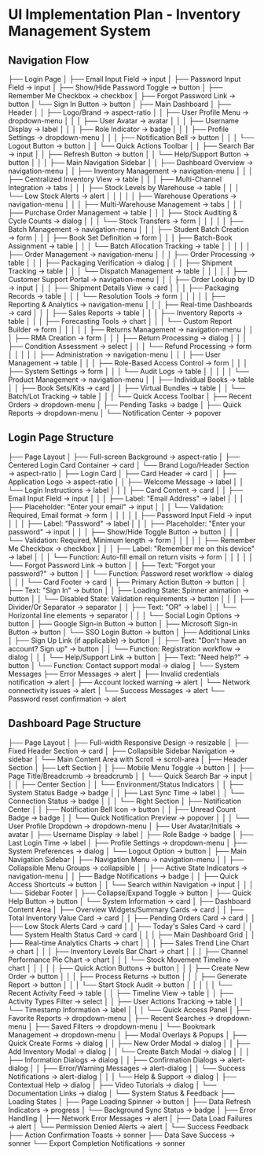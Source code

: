 # UI Implementation Plan - Inventory Management System

## Navigation Flow
├── Login Page
│   ├── Email Input Field → input
│   ├── Password Input Field → input
│   ├── Show/Hide Password Toggle → button
│   ├── Remember Me Checkbox → checkbox
│   ├── Forgot Password Link → button
│   └── Sign In Button → button
│
├── Main Dashboard
│   ├── Header
│   │   ├── Logo/Brand → aspect-ratio
│   │   ├── User Profile Menu → dropdown-menu
│   │   │   ├── User Avatar → avatar
│   │   │   ├── Username Display → label
│   │   │   ├── Role Indicator → badge
│   │   │   ├── Profile Settings → dropdown-menu
│   │   │   ├── Notification Bell → button
│   │   │   └── Logout Button → button
│   │   └── Quick Actions Toolbar
│   │       ├── Search Bar → input
│   │       ├── Refresh Button → button
│   │       └── Help/Support Button → button
│   │
│   ├── Main Navigation Sidebar
│   │   ├── Dashboard Overview → navigation-menu
│   │   ├── Inventory Management → navigation-menu
│   │   │   ├── Centralized Inventory View → table
│   │   │   ├── Multi-Channel Integration → tabs
│   │   │   ├── Stock Levels by Warehouse → table
│   │   │   └── Low Stock Alerts → alert
│   │   │
│   │   ├── Warehouse Operations → navigation-menu
│   │   │   ├── Multi-Warehouse Management → tabs
│   │   │   ├── Purchase Order Management → table
│   │   │   ├── Stock Auditing & Cycle Counts → dialog
│   │   │   └── Stock Transfers → form
│   │   │
│   │   ├── Batch Management → navigation-menu
│   │   │   ├── Student Batch Creation → form
│   │   │   ├── Book Set Definition → form
│   │   │   ├── Batch-Book Assignment → table
│   │   │   └── Batch Allocation Tracking → table
│   │   │
│   │   ├── Order Management → navigation-menu
│   │   │   ├── Order Processing → table
│   │   │   ├── Packaging Verification → dialog
│   │   │   ├── Shipment Tracking → table
│   │   │   └── Dispatch Management → table
│   │   │
│   │   ├── Customer Support Portal → navigation-menu
│   │   │   ├── Order Lookup by ID → input
│   │   │   ├── Shipment Details View → card
│   │   │   ├── Packaging Records → table
│   │   │   └── Resolution Tools → form
│   │   │
│   │   ├── Reporting & Analytics → navigation-menu
│   │   │   ├── Real-time Dashboards → card
│   │   │   ├── Sales Reports → table
│   │   │   ├── Inventory Reports → table
│   │   │   ├── Forecasting Tools → chart
│   │   │   └── Custom Report Builder → form
│   │   │
│   │   ├── Returns Management → navigation-menu
│   │   │   ├── RMA Creation → form
│   │   │   ├── Return Processing → dialog
│   │   │   ├── Condition Assessment → select
│   │   │   └── Refund Processing → form
│   │   │
│   │   ├── Administration → navigation-menu
│   │   │   ├── User Management → table
│   │   │   ├── Role-Based Access Control → form
│   │   │   ├── System Settings → form
│   │   │   └── Audit Logs → table
│   │   │
│   │   └── Product Management → navigation-menu
│   │       ├── Individual Books → table
│   │       ├── Book Sets/Kits → card
│   │       ├── Virtual Bundles → table
│   │       └── Batch/Lot Tracking → table
│   │
│   └── Quick Access Toolbar
│       ├── Recent Orders → dropdown-menu
│       ├── Pending Tasks → badge
│       ├── Quick Reports → dropdown-menu
│       └── Notification Center → popover

## Login Page Structure
├── Page Layout
│   ├── Full-screen Background → aspect-ratio
│   ├── Centered Login Card Container → card
│   └── Brand Logo/Header Section → aspect-ratio
│
├── Login Card
│   ├── Card Header → card
│   │   ├── Application Logo → aspect-ratio
│   │   ├── Welcome Message → label
│   │   └── Login Instructions → label
│   │
│   ├── Card Content → card
│   │   ├── Email Input Field → input
│   │   │   ├── Label: "Email Address" → label
│   │   │   ├── Placeholder: "Enter your email" → input
│   │   │   └── Validation: Required, Email format → form
│   │   │
│   │   ├── Password Input Field → input
│   │   │   ├── Label: "Password" → label
│   │   │   ├── Placeholder: "Enter your password" → input
│   │   │   ├── Show/Hide Toggle Button → button
│   │   │   └── Validation: Required, Minimum length → form
│   │   │
│   │   ├── Remember Me Checkbox → checkbox
│   │   │   ├── Label: "Remember me on this device" → label
│   │   │   └── Function: Auto-fill email on return visits → form
│   │   │
│   │   └── Forgot Password Link → button
│   │       ├── Text: "Forgot your password?" → button
│   │       └── Function: Password reset workflow → dialog
│   │
│   └── Card Footer → card
│       ├── Primary Action Button → button
│       │   ├── Text: "Sign In" → button
│       │   ├── Loading State: Spinner animation → button
│       │   └── Disabled State: Validation requirements → button
│       │
│       ├── Divider/Or Separator → separator
│       │   ├── Text: "OR" → label
│       │   └── Horizontal line elements → separator
│       │
│       └── Social Login Options → button
│           ├── Google Sign-in Button → button
│           ├── Microsoft Sign-in Button → button
│           └── SSO Login Button → button
│
├── Additional Links
│   ├── Sign Up Link (if applicable) → button
│   │   ├── Text: "Don't have an account? Sign up" → button
│   │   └── Function: Registration workflow → dialog
│   │
│   └── Help/Support Link → button
│       ├── Text: "Need help?" → button
│       └── Function: Contact support modal → dialog
│
└── System Messages
    ├── Error Messages → alert
    │   ├── Invalid credentials notification → alert
    │   ├── Account locked warning → alert
    │   └── Network connectivity issues → alert
    │
    └── Success Messages → alert
        └── Password reset confirmation → alert

## Dashboard Page Structure
├── Page Layout
│   ├── Full-width Responsive Design → resizable
│   ├── Fixed Header Section → card
│   ├── Collapsible Sidebar Navigation → sidebar
│   └── Main Content Area with Scroll → scroll-area
│
├── Header Section
│   ├── Left Section
│   │   ├── Mobile Menu Toggle → button
│   │   ├── Page Title/Breadcrumb → breadcrumb
│   │   └── Quick Search Bar → input
│   │
│   ├── Center Section
│   │   └── Environment/Status Indicators
│   │       ├── System Status Badge → badge
│   │       ├── Last Sync Time → label
│   │       └── Connection Status → badge
│   │
│   └── Right Section
│       ├── Notification Center
│       │   ├── Notification Bell Icon → button
│       │   ├── Unread Count Badge → badge
│       │   └── Quick Notification Preview → popover
│       │
│       └── User Profile Dropdown → dropdown-menu
│           ├── User Avatar/Initials → avatar
│           ├── Username Display → label
│           ├── Role Badge → badge
│           ├── Last Login Time → label
│           ├── Profile Settings → dropdown-menu
│           ├── System Preferences → dialog
│           └── Logout Option → button
│
├── Main Navigation Sidebar
│   ├── Navigation Menu → navigation-menu
│   │   ├── Collapsible Menu Groups → collapsible
│   │   ├── Active State Indicators → navigation-menu
│   │   ├── Badge Notifications → badge
│   │   ├── Quick Access Shortcuts → button
│   │   └── Search within Navigation → input
│   │
│   └── Sidebar Footer
│       ├── Collapse/Expand Toggle → button
│       ├── Quick Help Button → button
│       └── System Information → card
│
├── Dashboard Content Area
│   ├── Overview Widgets/Summary Cards → card
│   │   ├── Total Inventory Value Card → card
│   │   ├── Pending Orders Card → card
│   │   ├── Low Stock Alerts Card → card
│   │   ├── Today's Sales Card → card
│   │   └── System Health Status Card → card
│   │
│   ├── Main Dashboard Grid
│   │   ├── Real-time Analytics Charts → chart
│   │   │   ├── Sales Trend Line Chart → chart
│   │   │   ├── Inventory Levels Bar Chart → chart
│   │   │   ├── Channel Performance Pie Chart → chart
│   │   │   └── Stock Movement Timeline → chart
│   │   │
│   │   ├── Quick Action Buttons → button
│   │   │   ├── Create New Order → button
│   │   │   ├── Process Returns → button
│   │   │   ├── Generate Report → button
│   │   │   └── Start Stock Audit → button
│   │   │
│   │   └── Recent Activity Feed → table
│   │       ├── Timeline View → table
│   │       ├── Activity Types Filter → select
│   │       ├── User Actions Tracking → table
│   │       └── Timestamp Information → label
│   │
│   └── Quick Access Panel
│       ├── Favorite Reports → dropdown-menu
│       ├── Recent Searches → dropdown-menu
│       ├── Saved Filters → dropdown-menu
│       └── Bookmark Management → dropdown-menu
│
├── Modal Overlays & Popups
│   ├── Quick Create Forms → dialog
│   │   ├── New Order Modal → dialog
│   │   ├── Add Inventory Modal → dialog
│   │   └── Create Batch Modal → dialog
│   │
│   ├── Information Dialogs → dialog
│   │   ├── Confirmation Dialogs → alert-dialog
│   │   ├── Error/Warning Messages → alert-dialog
│   │   └── Success Notifications → alert-dialog
│   │
│   └── Help & Support → dialog
│       ├── Contextual Help → dialog
│       ├── Video Tutorials → dialog
│       └── Documentation Links → dialog
│
└── System Status & Feedback
    ├── Loading States
    │   ├── Page Loading Spinner → button
    │   ├── Data Refresh Indicators → progress
    │   └── Background Sync Status → badge
    │
    ├── Error Handling
    │   ├── Network Error Messages → alert
    │   ├── Data Load Failures → alert
    │   └── Permission Denied Alerts → alert
    │
    └── Success Feedback
        ├── Action Confirmation Toasts → sonner
        ├── Data Save Success → sonner
        └── Export Completion Notifications → sonner

